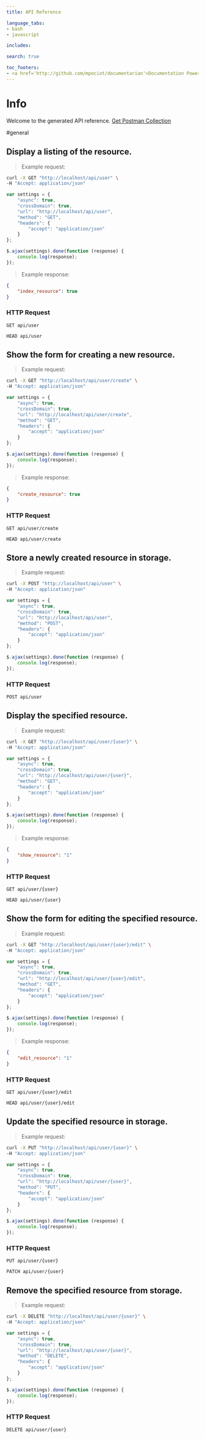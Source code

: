 ```yaml
---
title: API Reference

language_tabs:
- bash
- javascript

includes:

search: true

toc_footers:
- <a href='http://github.com/mpociot/documentarian'>Documentation Powered by Documentarian</a>
---
```

<!-- START_INFO -->
# Info

Welcome to the generated API reference.
[Get Postman Collection](http://localhost/docs/collection.json)

<!-- END_INFO -->

#general
<!-- START_2ea88ff35aa222f5582e50f39a2b35fd -->
## Display a listing of the resource.

> Example request:

```bash
curl -X GET "http://localhost/api/user" \
-H "Accept: application/json"
```

```javascript
var settings = {
    "async": true,
    "crossDomain": true,
    "url": "http://localhost/api/user",
    "method": "GET",
    "headers": {
        "accept": "application/json"
    }
};

$.ajax(settings).done(function (response) {
    console.log(response);
});
```

> Example response:

```json
{
    "index_resource": true
}
```

### HTTP Request
`GET api/user`

`HEAD api/user`


<!-- END_2ea88ff35aa222f5582e50f39a2b35fd -->
<!-- START_99a7210df460e7fd8ad2508ee28b9763 -->
## Show the form for creating a new resource.

> Example request:

```bash
curl -X GET "http://localhost/api/user/create" \
-H "Accept: application/json"
```

```javascript
var settings = {
    "async": true,
    "crossDomain": true,
    "url": "http://localhost/api/user/create",
    "method": "GET",
    "headers": {
        "accept": "application/json"
    }
};

$.ajax(settings).done(function (response) {
    console.log(response);
});
```

> Example response:

```json
{
    "create_resource": true
}
```

### HTTP Request
`GET api/user/create`

`HEAD api/user/create`


<!-- END_99a7210df460e7fd8ad2508ee28b9763 -->
<!-- START_f0654d3f2fc63c11f5723f233cc53c83 -->
## Store a newly created resource in storage.

> Example request:

```bash
curl -X POST "http://localhost/api/user" \
-H "Accept: application/json"
```

```javascript
var settings = {
    "async": true,
    "crossDomain": true,
    "url": "http://localhost/api/user",
    "method": "POST",
    "headers": {
        "accept": "application/json"
    }
};

$.ajax(settings).done(function (response) {
    console.log(response);
});
```


### HTTP Request
`POST api/user`


<!-- END_f0654d3f2fc63c11f5723f233cc53c83 -->
<!-- START_7a5835399fad9a53bc0430d6e3054297 -->
## Display the specified resource.

> Example request:

```bash
curl -X GET "http://localhost/api/user/{user}" \
-H "Accept: application/json"
```

```javascript
var settings = {
    "async": true,
    "crossDomain": true,
    "url": "http://localhost/api/user/{user}",
    "method": "GET",
    "headers": {
        "accept": "application/json"
    }
};

$.ajax(settings).done(function (response) {
    console.log(response);
});
```

> Example response:

```json
{
    "show_resource": "1"
}
```

### HTTP Request
`GET api/user/{user}`

`HEAD api/user/{user}`


<!-- END_7a5835399fad9a53bc0430d6e3054297 -->
<!-- START_5ed9d10b12650f9536edfa994fafae15 -->
## Show the form for editing the specified resource.

> Example request:

```bash
curl -X GET "http://localhost/api/user/{user}/edit" \
-H "Accept: application/json"
```

```javascript
var settings = {
    "async": true,
    "crossDomain": true,
    "url": "http://localhost/api/user/{user}/edit",
    "method": "GET",
    "headers": {
        "accept": "application/json"
    }
};

$.ajax(settings).done(function (response) {
    console.log(response);
});
```

> Example response:

```json
{
    "edit_resource": "1"
}
```

### HTTP Request
`GET api/user/{user}/edit`

`HEAD api/user/{user}/edit`


<!-- END_5ed9d10b12650f9536edfa994fafae15 -->
<!-- START_a4a2abed1e8e8cad5e6a3282812fe3f3 -->
## Update the specified resource in storage.

> Example request:

```bash
curl -X PUT "http://localhost/api/user/{user}" \
-H "Accept: application/json"
```

```javascript
var settings = {
    "async": true,
    "crossDomain": true,
    "url": "http://localhost/api/user/{user}",
    "method": "PUT",
    "headers": {
        "accept": "application/json"
    }
};

$.ajax(settings).done(function (response) {
    console.log(response);
});
```


### HTTP Request
`PUT api/user/{user}`

`PATCH api/user/{user}`


<!-- END_a4a2abed1e8e8cad5e6a3282812fe3f3 -->
<!-- START_4bb7fb4a7501d3cb1ed21acfc3b205a9 -->
## Remove the specified resource from storage.

> Example request:

```bash
curl -X DELETE "http://localhost/api/user/{user}" \
-H "Accept: application/json"
```

```javascript
var settings = {
    "async": true,
    "crossDomain": true,
    "url": "http://localhost/api/user/{user}",
    "method": "DELETE",
    "headers": {
        "accept": "application/json"
    }
};

$.ajax(settings).done(function (response) {
    console.log(response);
});
```


### HTTP Request
`DELETE api/user/{user}`


<!-- END_4bb7fb4a7501d3cb1ed21acfc3b205a9 -->
